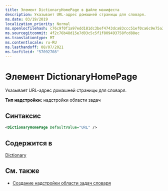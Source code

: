 ```yaml
---
title: Элемент DictionaryHomePage в файле манифеста
description: Указывает URL-адрес домашней страницы для словаря.
ms.date: 03/19/2019
localization_priority: Normal
ms.openlocfilehash: c76c9f0f1a97edd181dc3bef4743dca83ccc51ef0ca6c9e75a3629e002f1ff07
ms.sourcegitcommit: 4f2c76b48d15e7d03c5c5f1f809493758fcd88ec
ms.translationtype: MT
ms.contentlocale: ru-RU
ms.lasthandoff: 08/07/2021
ms.locfileid: "57092708"
---
```

# <a name="dictionaryhomepage-element"></a>Элемент DictionaryHomePage

Указывает URL-адрес домашней страницы для словаря.

**Тип надстройки:** надстройки области задач

## <a name="syntax"></a>Синтаксис

```XML
<DictionaryHomePage DefaultValue="URL" />
```

## <a name="contained-in"></a>Содержится в

[Dictionary](dictionary.md)

## <a name="see-also"></a>См. также

- [Создание надстройки области задач словаря](../../word/dictionary-task-pane-add-ins.md)

